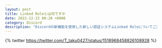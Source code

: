 ```yaml
---
layout: post
title: Linked Roleとは何ですか
date: 2022-12-22 00:20 +0900
category: Discord
description: "Discordの新機能を使用した新しい認証システムLinked Roleについてご説明します。"
---
```


{% twitter https://twitter.com/T_taku0427/status/1518968458826108928 %}
